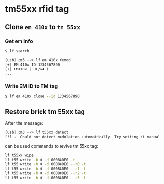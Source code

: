 # tm55xx rfid tag

## Clone `em 410x` to `tm 55xx`

### Get em info 

```sh
$ lf search 
```

```txt
[usb] pm3 --> lf em 410x demod
[+] EM 410x ID 1234567890
[+] EM410x ( RF/64 )
...
```

### Write EM ID to TM tag
```sh
$ lf em 410x clone --id 1234567890
```

## Restore brick tm 55xx tag
After the message: 
```txt
[usb] pm3 --> lf t55xx detect
[!] ⚠️  Could not detect modulation automatically. Try setting it manually with 'lf t55xx config'
```
can be used commands to revive tm 55xx tag: 

```sh
lf t55xx wipe
lf t55 write -b 0 -d 000880E0 -t
lf t55 write -b 0 -d 000880E0 --r0 -t
lf t55 write -b 0 -d 000880E0 --r1 -t
lf t55 write -b 0 -d 000880E0 --r2 -t
lf t55 write -b 0 -d 000880E0 --r3 -t
```
